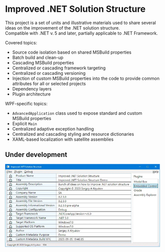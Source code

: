 # Improved .NET Solution Structure

This project is a set of units and illustrative materials used to share several ideas on the improvement of the .NET solution structure.<br/>
Compatible with .NET v.&thinsp;5 and later, partially applicable to .NET Framework.

Covered topics:

* Source code isolation based on shared MSBuild properties
* Batch build and clean-up
* Cascading MSBuild properties
* Centralized or cascading framework targeting
* Centralized or cascading versioning
* Injection of custom MSBuild properties into the code to provide common attributes for all or selected projects
* Dependency layers
* Plugin architecture

WPF-specific topics:

* `AdvancedApplication` class used to expose standard and custom MSBuild properties
* Explicit `Main`
* Centralized adaptive exception handling
* Centralized and cascading styling and resource dictionaries 
* XAML-based localization with satellite assemblies

## Under development

![Demo application](articles/application.full-size.png.webp)
